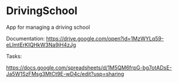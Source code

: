 # DrivingSchool
App for managing a driving school

Documentation:
https://drive.google.com/open?id=1MzWYLq59-eLImtErKIQHkW3Na9jH4zJg

Tasks:


https://docs.google.com/spreadsheets/d/1M5QM6frpG-bg7otADsE-Ja5W1SzFMsg3MtCt9E-wD4c/edit?usp=sharing
